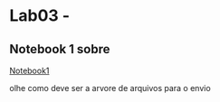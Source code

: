 # Lab03 - 

## Notebook 1 sobre 
[Notebook1]()

olhe como deve ser a arvore de arquivos para o envio